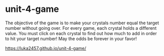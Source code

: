 # unit-4-game
The objective of the game is to make your crystals number equal the target number without going over. For every game, each crystal holds a different value. You must click on each crystal to find out how much to add in order to hit your target number! May the odds be forever in your favor!

https://luka2457.github.io/unit-4-game/
